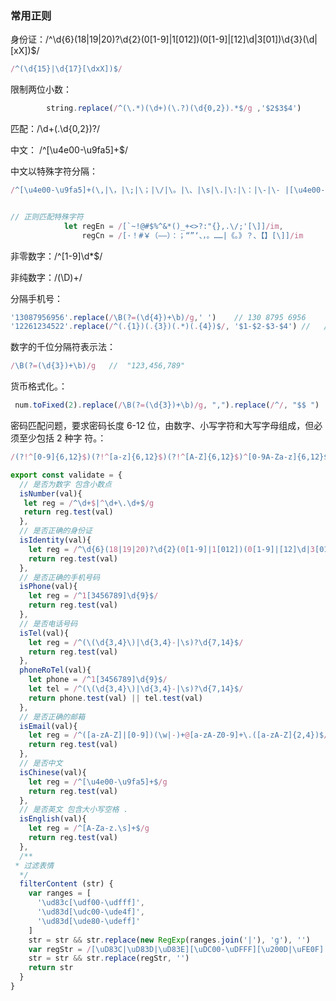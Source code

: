 
### 常用正则
身份证：/^\d{6}(18|19|20)?\d{2}(0[1-9]|1[012])(0[1-9]|[12]\d|3[01])\d{3}(\d|[xX])$/
```js
/^(\d{15}|\d{17}[\dxX])$/
```


限制两位小数：
``` javascript
		string.replace(/^(\.*)(\d+)(\.?)(\d{0,2}).*$/g ,'$2$3$4')
```
匹配：/\d+(\.\d{0,2})?/

中文： /^[\u4e00-\u9fa5]+$/

中文以特殊字符分隔：
``` javascript
/^[\u4e00-\u9fa5]+(\,|\，|\;|\；|\/|\。|\、|\s|\.|\:|\：|\-|\- |[\u4e00-\u9fa5]+)*$/


// 正则匹配特殊字符
            let regEn = /[`~!@#$%^&*()_+<>?:"{},.\/;'[\]]/im,
                regCn = /[·！#￥（——）：；“”‘、，。……|《。》？、【】[\]]/im
```

非零数字：/^[1-9]\d*$/


非纯数字：/(\D)+/

分隔手机号：
``` javascript
'13087956956'.replace(/\B(?=(\d{4})+\b)/g,' ')    // 130 8795 6956
'12261234522'.replace(/^(.{1})(.{3})(.*)(.{4})$/, '$1-$2-$3-$4') //   // 1-226-123-4522 加拿大手机号分隔
```

数字的千位分隔符表示法：
``` javascript
/\B(?=(\d{3})+\b)/g   //  "123,456,789"
```

 货币格式化。：
``` javascript
 num.toFixed(2).replace(/\B(?=(\d{3})+\b)/g, ",").replace(/^/, "$$ ")  //$ 1,888.00
```

密码匹配问题，要求密码长度 6-12 位，由数字、小写字符和大写字母组成，但必须至少包括 2 种字
符。：
``` javascript
/(?!^[0-9]{6,12}$)(?!^[a-z]{6,12}$)(?!^[A-Z]{6,12}$)^[0-9A-Za-z]{6,12}$/
```


```js
export const validate = {
  // 是否为数字 包含小数点
  isNumber(val){
   let reg = /^\d+$|^\d+\.\d+$/g
   return reg.test(val)
  },
  // 是否正确的身份证
  isIdentity(val){
    let reg = /^\d{6}(18|19|20)?\d{2}(0[1-9]|1[012])(0[1-9]|[12]\d|3[01])\d{3}(\d|[xX])$/
    return reg.test(val)
  },
  // 是否正确的手机号码
  isPhone(val){
    let reg = /^1[3456789]\d{9}$/
    return reg.test(val)
  },
  // 是否电话号码
  isTel(val){
    let reg = /^(\(\d{3,4}\)|\d{3,4}-|\s)?\d{7,14}$/
    return reg.test(val)
  },
  phoneRoTel(val){
    let phone = /^1[3456789]\d{9}$/
    let tel = /^(\(\d{3,4}\)|\d{3,4}-|\s)?\d{7,14}$/
    return phone.test(val) || tel.test(val)
  },
  // 是否正确的邮箱
  isEmail(val){
    let reg = /^([a-zA-Z]|[0-9])(\w|-)+@[a-zA-Z0-9]+\.([a-zA-Z]{2,4})$/
    return reg.test(val)
  },
  // 是否中文
  isChinese(val){
    let reg = /^[\u4e00-\u9fa5]+$/g
    return reg.test(val)
  },
  // 是否英文 包含大小写空格 . 
  isEnglish(val){
    let reg = /^[A-Za-z.\s]+$/g
    return reg.test(val)
  },
  /**
 * 过滤表情
  */
  filterContent (str) {
    var ranges = [
      '\ud83c[\udf00-\udfff]',
      '\ud83d[\udc00-\ude4f]',
      '\ud83d[\ude80-\udeff]'
    ]
    str = str && str.replace(new RegExp(ranges.join('|'), 'g'), '')
    var regStr = /[\uD83C|\uD83D|\uD83E][\uDC00-\uDFFF][\u200D|\uFE0F]|[\uD83C|\uD83D|\uD83E][\uDC00-\uDFFF]|[0-9|*|#]\uFE0F\u20E3|[0-9|#]\u20E3|[\u203C-\u3299]\uFE0F\u200D|[\u203C-\u3299]\uFE0F|[\u2122-\u2B55]|\u303D|[\\A9|\\AE]\u3030|\\uA9|\\uAE|\u3030/ig
    str = str && str.replace(regStr, '')
    return str
  }
}

```
